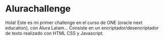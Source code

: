 # Alurachallenge

Hola! 
Este es mi primer challenge en el curso de ONE (oracle next education), con Alura Latam... 
Consiste en un encriptador/desencriptador de texto realizado con HTML CSS y Javascript.
